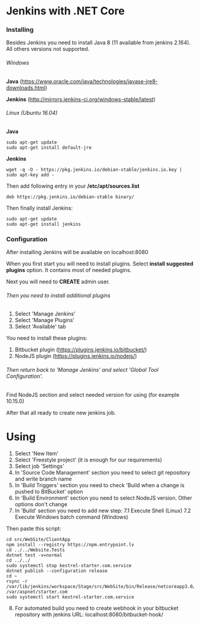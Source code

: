 # Jenkins with .NET Core

### Installing

Besides Jenkins you need to install Java 8 (11 available from jenkins 2.164). All others versions not supported.

###### Windows

**Java**
(https://www.oracle.com/java/technologies/javase-jre8-downloads.html)

**Jenkins**
(http://mirrors.jenkins-ci.org/windows-stable/latest)

###### Linux (Ubuntu 16.04)

**Java**

```
sudo apt-get update
sudo apt-get install default-jre
```

**Jenkins**

```
wget -q -O - https://pkg.jenkins.io/debian-stable/jenkins.io.key | sudo apt-key add -
```

Then add following entry in your **/etc/apt/sources.list**

```
deb https://pkg.jenkins.io/debian-stable binary/
```

Then finally install Jenkins:
```
sudo apt-get update
sudo apt-get install jenkins
```

### Configuration

After installing Jenkins will be available on localhost:8080

When you first start you will need to install plugins. 
Select **install suggested plugins** option. 
It contains most of needed plugins.

Next you will need to **CREATE** admin user.

###### Then you need to install additional plugins

1. Select 'Manage Jenkins'
2. Select 'Manage Plugins'
3. Select 'Available' tab

You need to install these plugins:
1. Bitbucket plugin (https://plugins.jenkins.io/bitbucket/)
2. NodeJS plugin (https://plugins.jenkins.io/nodejs/)

###### Then return back to 'Manage Jenkins' and select 'Global Tool Configuration'.

Find NodeJS section and select needed version for using (for example 10.15.0)

After that all ready to create new jenkins job.

# Using

1. Select 'New Item'
2. Select 'Freestyle project' (it is enough for our requirements)
3. Select job 'Settings'
4. In 'Source Code Management' section you need to select git repository and write branch name
5. In 'Build Triggers' section you need to check 'Build when a change is pushed to BitBucket' option
6. In 'Build Environment' section you need to select NodeJS version. Other options don't change
7. In 'Build' section you need to add new step:
  7.1 Execute Shell (Linux)
  7.2 Execute Windows batch command (Windows)
  
  Then paste this script:
  ```
  cd src/WebSite/ClientApp
  npm install --registry https://npm.entrypoint.lv
  cd ../../Website.Tests
  dotnet test -v=normal
  cd ../../
  sudo systemctl stop kestrel-starter.com.service
  dotnet publish --configuration release
  cd ~
  rsync -r /var/lib/jenkins/workspace/Stage/src/WebSite/bin/Release/netcoreapp3.0/publish/ /var/aspnet/starter.com
  sudo systemctl start kestrel-starter.com.service
  ```
  
8. For automated build you need to create webhook in your bitbucket repository with jenkins URL: localhost:8080/bitbucket-hook/
